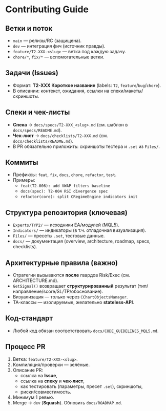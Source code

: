 # Contributing Guide

## Ветки и поток
- `main` — релизы/RC (защищена).
- `dev` — интеграция фич (источник правды).
- `feature/T2-XXX-<slug>` — ветка под каждую задачу.
- `chore/*`, `fix/*` — вспомогательные ветки.

## Задачи (Issues)
- Формат: **T2-XXX Короткое название** (labels: `T2`, `feature`/`bug`/`chore`).
- В описании: контекст, ожидания, ссылки на спеки/макеты/скриншоты.

## Спеки и чек-листы
- **Спека** → `docs/specs/T2-XXX_<slug>.md` (см. шаблон в `docs/specs/README.md`).
- **Чек-лист** → `docs/checklists/T2-XXX.md` (см. `docs/checklists/README.md`).
- В PR обязательно приложить: скриншоты тестера и `.set` из `Files/`.

## Коммиты
- Префиксы: `feat`, `fix`, `docs`, `chore`, `refactor`, `test`.
- Примеры:
  - `feat(T2-006): add VWAP filters baseline`
  - `docs(spec): T2-004 RSI divergence spec`
  - `refactor(core): split CRegimeEngine indicators init`

## Структура репозитория (ключевая)
- `Experts/TYP2/` — исходники EA/модулей (MQL5).
- `Indicators/` — индикаторы (в т.ч. отладочная визуализация).
- `Files/` — пресеты `.set`, тестовые данные.
- `docs/` — документация (overview, architecture, roadmap, specs, checklists).

## Архитектурные правила (важно)
- Стратегии вызываются **после** гвардов Risk/Exec (см. ARCHITECTURE.md).
- `GetSignal()` возвращает **структурированный** результат (тип/направление/score/SL/TP/обоснование).
- Визуализация — только через `CChartObjectsManager`.
- TA-классы — изолируемые, желательно **stateless-API**.

## Код-стандарт
- Любой код обязан соответствовать `docs/CODE_GUIDELINES_MQL5.md`.

## Процесс PR
1. Ветка: `feature/T2-XXX-<slug>`.
2. Компиляция/проверки — зелёные.
3. Описание PR:
   - ссылка на **Issue**,
   - ссылка на **спеку** и **чек-лист**,
   - как тестировать (параметры, пресет `.set`), скриншоты,
   - риски/совместимость.
4. Минимум 1 ревью.  
5. Merge → `dev` (**Squash**). Обновить `docs/ROADMAP.md`.
